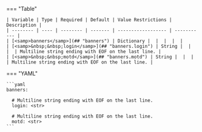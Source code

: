 <!--
  ~ Copyright (c) 2024 Arista Networks, Inc.
  ~ Use of this source code is governed by the Apache License 2.0
  ~ that can be found in the LICENSE file.
  -->
=== "Table"

    | Variable | Type | Required | Default | Value Restrictions | Description |
    | -------- | ---- | -------- | ------- | ------------------ | ----------- |
    | [<samp>banners</samp>](## "banners") | Dictionary |  |  |  |  |
    | [<samp>&nbsp;&nbsp;login</samp>](## "banners.login") | String |  |  |  | Multiline string ending with EOF on the last line. |
    | [<samp>&nbsp;&nbsp;motd</samp>](## "banners.motd") | String |  |  |  | Multiline string ending with EOF on the last line. |

=== "YAML"

    ```yaml
    banners:

      # Multiline string ending with EOF on the last line.
      login: <str>

      # Multiline string ending with EOF on the last line.
      motd: <str>
    ```
